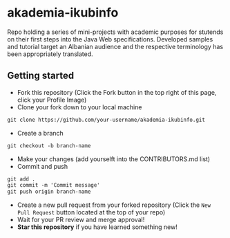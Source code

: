 # akademia-ikubinfo
Repo holding a series of mini-projects with academic purposes for stutends on their first steps into the Java Web specifications. Developed samples and tutorial target an Albanian audience and the respective terminology has been appropriately translated.

## Getting started
* Fork this repository (Click the Fork button in the top right of this page, click your Profile Image)
* Clone your fork down to your local machine

```markdown
git clone https://github.com/your-username/akademia-ikubinfo.git
```

* Create a branch

```markdown
git checkout -b branch-name
```

* Make your changes (add yourselft into the CONTRIBUTORS.md list)
* Commit and push

```markdown
git add .
git commit -m 'Commit message'
git push origin branch-name
```

* Create a new pull request from your forked repository (Click the `New Pull Request` button located at the top of your repo)
* Wait for your PR review and merge approval!
* __Star this repository__ if you have learned something new!

